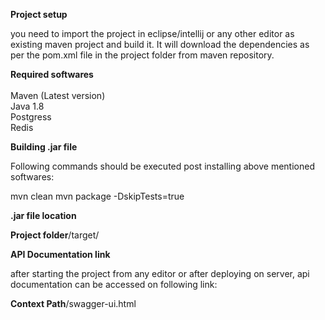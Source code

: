 **Project setup**

you need to import the project in eclipse/intellij or any other editor as existing maven project and build it. It will download the dependencies as per the pom.xml file in the project folder from maven repository.

**Required softwares**<br><br>
Maven (Latest version)<br>
Java 1.8<br>
Postgress<br>
Redis<br>


**Building .jar file**

Following commands should be executed post installing above mentioned softwares:

mvn clean
mvn package -DskipTests=true


**.jar file location**

**Project folder**/target/

**API Documentation link**

after starting the project from any editor or after deploying on server, api documentation can be accessed on following link:

**Context Path**/swagger-ui.html




